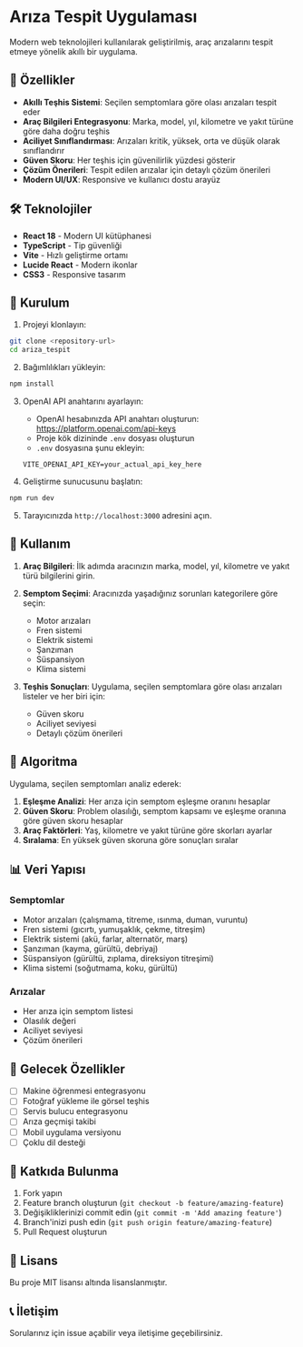 # Arıza Tespit Uygulaması

Modern web teknolojileri kullanılarak geliştirilmiş, araç arızalarını tespit etmeye yönelik akıllı bir uygulama.

## 🚗 Özellikler

- **Akıllı Teşhis Sistemi**: Seçilen semptomlara göre olası arızaları tespit eder
- **Araç Bilgileri Entegrasyonu**: Marka, model, yıl, kilometre ve yakıt türüne göre daha doğru teşhis
- **Aciliyet Sınıflandırması**: Arızaları kritik, yüksek, orta ve düşük olarak sınıflandırır
- **Güven Skoru**: Her teşhis için güvenilirlik yüzdesi gösterir
- **Çözüm Önerileri**: Tespit edilen arızalar için detaylı çözüm önerileri
- **Modern UI/UX**: Responsive ve kullanıcı dostu arayüz

## 🛠️ Teknolojiler

- **React 18** - Modern UI kütüphanesi
- **TypeScript** - Tip güvenliği
- **Vite** - Hızlı geliştirme ortamı
- **Lucide React** - Modern ikonlar
- **CSS3** - Responsive tasarım

## 🚀 Kurulum

1. Projeyi klonlayın:
```bash
git clone <repository-url>
cd ariza_tespit
```

2. Bağımlılıkları yükleyin:
```bash
npm install
```

3. OpenAI API anahtarını ayarlayın:
   - OpenAI hesabınızda API anahtarı oluşturun: https://platform.openai.com/api-keys
   - Proje kök dizininde `.env` dosyası oluşturun
   - `.env` dosyasına şunu ekleyin:
   ```
   VITE_OPENAI_API_KEY=your_actual_api_key_here
   ```

4. Geliştirme sunucusunu başlatın:
```bash
npm run dev
```

5. Tarayıcınızda `http://localhost:3000` adresini açın.

## 📱 Kullanım

1. **Araç Bilgileri**: İlk adımda aracınızın marka, model, yıl, kilometre ve yakıt türü bilgilerini girin.

2. **Semptom Seçimi**: Aracınızda yaşadığınız sorunları kategorilere göre seçin:
   - Motor arızaları
   - Fren sistemi
   - Elektrik sistemi
   - Şanzıman
   - Süspansiyon
   - Klima sistemi

3. **Teşhis Sonuçları**: Uygulama, seçilen semptomlara göre olası arızaları listeler ve her biri için:
   - Güven skoru
   - Aciliyet seviyesi
   - Detaylı çözüm önerileri

## 🧠 Algoritma

Uygulama, seçilen semptomları analiz ederek:

1. **Eşleşme Analizi**: Her arıza için semptom eşleşme oranını hesaplar
2. **Güven Skoru**: Problem olasılığı, semptom kapsamı ve eşleşme oranına göre güven skoru hesaplar
3. **Araç Faktörleri**: Yaş, kilometre ve yakıt türüne göre skorları ayarlar
4. **Sıralama**: En yüksek güven skoruna göre sonuçları sıralar

## 📊 Veri Yapısı

### Semptomlar
- Motor arızaları (çalışmama, titreme, ısınma, duman, vuruntu)
- Fren sistemi (gıcırtı, yumuşaklık, çekme, titreşim)
- Elektrik sistemi (akü, farlar, alternatör, marş)
- Şanzıman (kayma, gürültü, debriyaj)
- Süspansiyon (gürültü, zıplama, direksiyon titreşimi)
- Klima sistemi (soğutmama, koku, gürültü)

### Arızalar
- Her arıza için semptom listesi
- Olasılık değeri
- Aciliyet seviyesi
- Çözüm önerileri

## 🎯 Gelecek Özellikler

- [ ] Makine öğrenmesi entegrasyonu
- [ ] Fotoğraf yükleme ile görsel teşhis
- [ ] Servis bulucu entegrasyonu
- [ ] Arıza geçmişi takibi
- [ ] Mobil uygulama versiyonu
- [ ] Çoklu dil desteği

## 🤝 Katkıda Bulunma

1. Fork yapın
2. Feature branch oluşturun (`git checkout -b feature/amazing-feature`)
3. Değişikliklerinizi commit edin (`git commit -m 'Add amazing feature'`)
4. Branch'inizi push edin (`git push origin feature/amazing-feature`)
5. Pull Request oluşturun

## 📄 Lisans

Bu proje MIT lisansı altında lisanslanmıştır.

## 📞 İletişim

Sorularınız için issue açabilir veya iletişime geçebilirsiniz.
